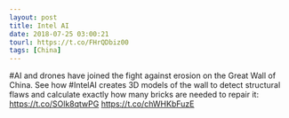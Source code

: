 ```yaml
---
layout: post
title: Intel AI
date: 2018-07-25 03:00:21
tourl: https://t.co/FHrQDbiz00
tags: [China]
---
```

#AI and drones have joined the fight against erosion on the Great Wall of China. See how #IntelAI creates 3D models of the wall to detect structural flaws and calculate exactly how many bricks are needed to repair it: https://t.co/SOlk8qtwPG https://t.co/chWHKbFuzE
